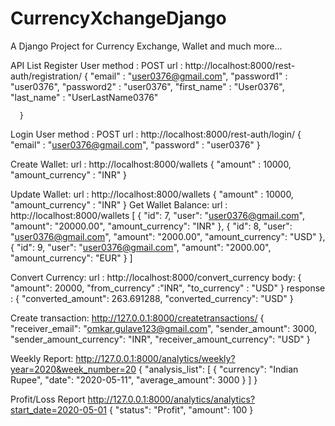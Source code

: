 # CurrencyXchangeDjango
A Django Project for Currency Exchange, Wallet and much more... 


API List
Register User 
    method : POST
    url : http://localhost:8000/rest-auth/registration/
      {
        "email" : "user0376@gmail.com",
        "password1" : "user0376",
        "password2" : "user0376",
        "first_name" : "User0376",
        "last_name" : "UserLastName0376"

      }
Login User
    method : POST
    url : http://localhost:8000/rest-auth/login/
    {
      "email" : "user0376@gmail.com",
      "password" : "user0376"
    }
    
Create Wallet:
    url : http://localhost:8000/wallets
        {
          "amount" : 10000,
          "amount_currency" : "INR"
        }
        
Update Wallet:
    url : http://localhost:8000/wallets
        {
          "amount" : 10000,
          "amount_currency" : "INR"
        }
Get Wallet Balance:
  url : http://localhost:8000/wallets
[
    {
        "id": 7,
        "user": "user0376@gmail.com",
        "amount": "20000.00",
        "amount_currency": "INR"
    },
    {
        "id": 8,
        "user": "user0376@gmail.com",
        "amount": "2000.00",
        "amount_currency": "USD"
    },
    {
        "id": 9,
        "user": "user0376@gmail.com",
        "amount": "2000.00",
        "amount_currency": "EUR"
    }
]

Convert Currency:
url : http://localhost:8000/convert_currency
body: {
	"amount": 20000,
	"from_currency" :"INR",
	"to_currency" : "USD"
}
response : {
    "converted_amount": 263.691288,
    "converted_currency": "USD"
}

Create transaction:
http://127.0.0.1:8000/createtransactions/
{		
	"receiver_email": "omkar.gulave123@gmail.com",
        "sender_amount": 3000,
        "sender_amount_currency": "INR",
        "receiver_amount_currency": "USD"
}

Weekly Report:
http://127.0.0.1:8000/analytics/weekly?year=2020&week_number=20
{
    "analysis_list": [
        {
            "currency": "Indian Rupee",
            "date": "2020-05-11",
            "average_amount": 3000
        }
    ]
}

Profit/Loss Report 
http://127.0.0.1:8000/analytics/analytics?start_date=2020-05-01
{
    "status": "Profit",
    "amount": 100
}
